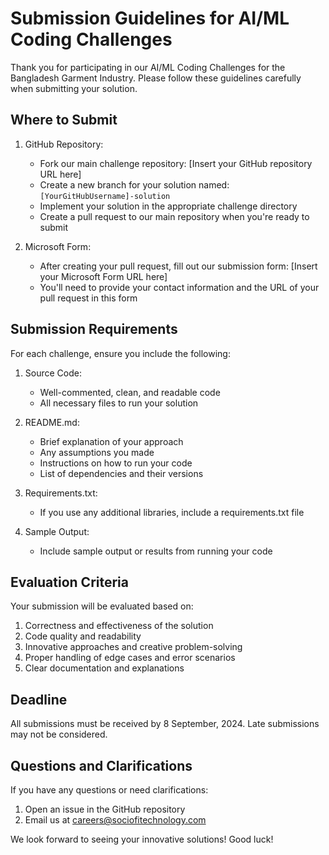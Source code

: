 # Submission Guidelines for AI/ML Coding Challenges

Thank you for participating in our AI/ML Coding Challenges for the Bangladesh Garment Industry. Please follow these guidelines carefully when submitting your solution.

## Where to Submit

1. GitHub Repository:
   - Fork our main challenge repository: [Insert your GitHub repository URL here]
   - Create a new branch for your solution named: `[YourGitHubUsername]-solution`
   - Implement your solution in the appropriate challenge directory
   - Create a pull request to our main repository when you're ready to submit

2. Microsoft Form:
   - After creating your pull request, fill out our submission form: [Insert your Microsoft Form URL here]
   - You'll need to provide your contact information and the URL of your pull request in this form

## Submission Requirements

For each challenge, ensure you include the following:

1. Source Code:
   - Well-commented, clean, and readable code
   - All necessary files to run your solution

2. README.md:
   - Brief explanation of your approach
   - Any assumptions you made
   - Instructions on how to run your code
   - List of dependencies and their versions

3. Requirements.txt:
   - If you use any additional libraries, include a requirements.txt file

4. Sample Output:
   - Include sample output or results from running your code

## Evaluation Criteria

Your submission will be evaluated based on:
1. Correctness and effectiveness of the solution
2. Code quality and readability
3. Innovative approaches and creative problem-solving
4. Proper handling of edge cases and error scenarios
5. Clear documentation and explanations

## Deadline

All submissions must be received by 8 September, 2024. Late submissions may not be considered.

## Questions and Clarifications

If you have any questions or need clarifications:
1. Open an issue in the GitHub repository
2. Email us at careers@sociofitechnology.com

We look forward to seeing your innovative solutions! Good luck!
